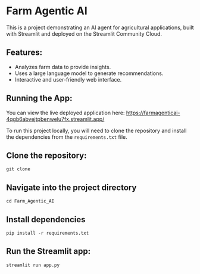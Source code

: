 
# Farm Agentic AI

This is a project demonstrating an AI agent for agricultural applications, built with Streamlit and deployed on the Streamlit Community Cloud.

## Features:

-   Analyzes farm data to provide insights.
-   Uses a large language model to generate recommendations.
-   Interactive and user-friendly web interface.

## Running the App:

You can view the live deployed application here:
https://farmagenticai-4qgb6abvejtpbenwelu7fx.streamlit.app/

To run this project locally, you will need to clone the repository and install the dependencies from the `requirements.txt` file.


## Clone the repository:
```
git clone 
```
## Navigate into the project directory
```
cd Farm_Agentic_AI
```
## Install dependencies
```
pip install -r requirements.txt
```

## Run the Streamlit app:
```
streamlit run app.py
```
